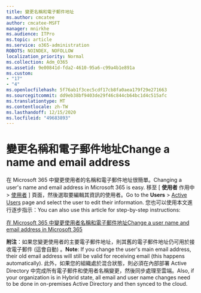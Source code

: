 ```yaml
---
title: 變更名稱和電子郵件地址
ms.author: cmcatee
author: cmcatee-MSFT
manager: mnirkhe
ms.audience: ITPro
ms.topic: article
ms.service: o365-administration
ROBOTS: NOINDEX, NOFOLLOW
localization_priority: Normal
ms.collection: Adm_O365
ms.assetid: 9e00841d-fda2-4610-95a6-c99a4b1e891a
ms.custom:
- "17"
- "4"
ms.openlocfilehash: 5f76ab1f3cec5cdf17cb8fa0aea179f29e271663
ms.sourcegitcommit: dd9eb38bf9403de29f46c844cb64bc1d4c515afc
ms.translationtype: MT
ms.contentlocale: zh-TW
ms.lasthandoff: 12/15/2020
ms.locfileid: "49683893"
---
```

# <a name="change-a-name-and-email-address"></a><span data-ttu-id="9408d-102">變更名稱和電子郵件地址</span><span class="sxs-lookup"><span data-stu-id="9408d-102">Change a name and email address</span></span>

<span data-ttu-id="9408d-103">在 Microsoft 365 中變更使用者的名稱和電子郵件地址很簡單。</span><span class="sxs-lookup"><span data-stu-id="9408d-103">Changing a user's name and email address in Microsoft 365 is easy.</span></span> <span data-ttu-id="9408d-104">移至 [ **使用者** 作用中 \> [使用者](https://go.microsoft.com/fwlink/p/?linkid=834822) ] 頁面，然後選取要編輯其資訊的使用者。</span><span class="sxs-lookup"><span data-stu-id="9408d-104">Go to the **Users** \> [Active Users](https://go.microsoft.com/fwlink/p/?linkid=834822) page and select the user to edit their information.</span></span> <span data-ttu-id="9408d-105">您也可以使用本文進行逐步指示：</span><span class="sxs-lookup"><span data-stu-id="9408d-105">You can also use this article for step-by-step instructions:</span></span>
  
[<span data-ttu-id="9408d-106">在 Microsoft 365 中變更使用者名稱和電子郵件地址</span><span class="sxs-lookup"><span data-stu-id="9408d-106">Change a user name and email address in Microsoft 365</span></span>](https://docs.microsoft.com/microsoft-365/admin/add-users/change-a-user-name-and-email-address)
  
 <span data-ttu-id="9408d-107">**附注**：如果您變更使用者的主要電子郵件地址，則其舊的電子郵件地址仍可用於接收電子郵件 (這會自動) 。</span><span class="sxs-lookup"><span data-stu-id="9408d-107">**Note**: If you change the user's main email address, their old email address will still be valid for receiving email (this happens automatically).</span></span> <span data-ttu-id="9408d-108">此外，如果您的組織處於混合狀態，則必須在內部部署 Active Directory 中完成所有電子郵件和使用者名稱變更，然後同步處理至雲端。</span><span class="sxs-lookup"><span data-stu-id="9408d-108">Also, if your organization is in Hybrid state, all email and user name changes need to be done in on-premises Active Directory and then synced to the cloud.</span></span>